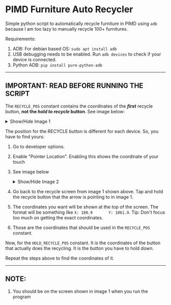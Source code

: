 # PIMD Furniture Auto Recycler

Simple python script to automatically recycle furniture in PIMD using `adb` because I am too lazy to manually recycle 100+ furnitures.

Requirements:

1. ADB: For debian based OS: `sudo apt install adb`
2. USB debugging needs to be enabled. Run `adb devices` to check if your device is connected.
3. Python ADB: `pip install pure-python-adb`

----

## IMPORTANT: READ BEFORE RUNNING THE SCRIPT

The `RECYCLE_POS` constant contains the coordinates of the **_first_** recycle button,
**not the _hold to recycle_ button**. See image below:

<details>
  <summary>Show/Hide Image 1</summary>
   <img alt="" src="images/1.jpg"/>
</details>

The position for the RECYCLE button is different for each device. So, you have to find yours:

1. Go to developer options.
2. Enable "Pointer Location". Enabling this shows the coordinate of your touch
3. See image below

   <details>
      <summary>Show/Hide Image 2</summary>
      <img alt="" src="images/2.jpg"/>
   </details>

4. Go back to the recycle screen from image 1 shown above. Tap and hold the recycle button that
   the arrow is pointing to in image 1.
5. The coordinates you want will be shown at the top of the screen. The format will be something
   like `X: 180.9       Y: 1061.9`. Tip: Don't focus too much on getting the exact coordinates.
6. Those are the coordinates that should be used in the `RECYCLE_POS` constant.

Now, for the `HOLD_RECYCLE_POS` constant. It is the coordinates of the button that actually does the
recycling. It is the button you have to hold down.

Repeat the steps above to find the coordinates of it.

----

## NOTE:

1. You should be on the screen shown in image 1 when you run the program